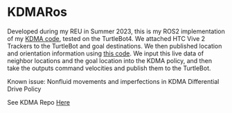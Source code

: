 # KDMARos
Developed during my REU in Summer 2023, this is my ROS2 implementation of my [KDMA code]([url](https://github.com/SumanthPandiri/KDMA)), tested on the TurtleBot4. We attached HTC Vive 2 Trackers to the TurtleBot and goal destinations. We then published location and orientation information using [this code]([url](https://github.com/ydhadix/vivetracker_ros)). We input this live data of neighbor locations and the goal location into the KDMA policy, and then take the outputs command velocities and publish them to the TurtleBot. 

Known issue: Nonfluid movements and imperfections in KDMA Differential Drive Policy

See KDMA Repo [Here]([url](https://github.com/SumanthPandiri/KDMA))

